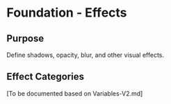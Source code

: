 # Foundation - Effects

## Purpose
Define shadows, opacity, blur, and other visual effects.

## Effect Categories
[To be documented based on Variables-V2.md]

